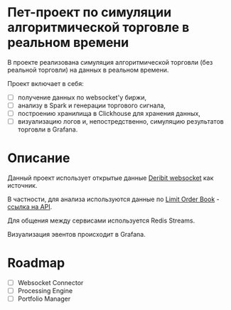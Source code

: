 # Пет-проект по симуляции алгоритмической торговле в реальном времени

В проекте реализована симуляция алгоритмической торговли (без реальной торговли) на данных в реальном времени.

Проект включает в себя:
- [ ] получение данных по websocket'у биржи,
- [ ] анализу в Spark и генерации торгового сигнала,
- [ ] построению хранилища в Clickhouse для хранения данных,
- [ ] визуализацию логов и, непостредственно, симуляцию результатов торговли в Grafana.

# Описание

Данный проект использует открытые данные [Deribit websocket](https://docs.deribit.com/?python#json-rpc-over-websocket) как источник.

В частности, для анализа используются данные по [Limit Order Book](https://en.wikipedia.org/wiki/Central_limit_order_book) - [ссылка на API](https://docs.deribit.com/?python#public-get_order_book_by_instrument_id).

Для общения между сервисами используется Redis Streams.

Визуализация эвентов происходит в Grafana.

# Roadmap

- [ ] Websocket Connector
- [ ] Processing Engine
- [ ] Portfolio Manager
